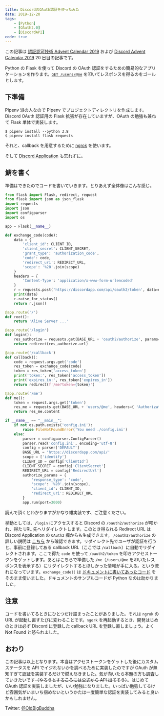 ```yaml
---
title: DiscordのOAuth認証を使ったみた
date: 2019-12-20
tags:
    - [Python]
    - [OAuth2.0]
    - [DiscordAPI]
code: true
---
```


この記事は [認証認可技術 Advent Calendar 2019](https://qiita.com/advent-calendar/2019/identity) および [Discord Advent Calendar 2019](https://qiita.com/advent-calendar/2019/discord) 20 日目の記事です。

Python の Flask を使って Discord の OAuth 認証をするための簡易的なアプリケーションを作ります。[`GET /users/@me`](https://discordapp.com/developers/docs/resources/user#get-current-user) を叩いてレスポンスを得るのをゴールとします。

## 下準備

Pipenv 派の人なので Pipenv でプロジェクトディレクトリを作成します。Discord OAuth 認証用の Flask 拡張が存在していますが、OAuth の勉強も兼ねて Flask 単体で実装します。

```command
$ pipenv install --python 3.8
$ pipenv install flask requests
```

それと、callback を用意するために [ngrok](https://ngrok.com/) を使います。

そして [Discord Application](https://discordapp.com/developers/applications) も忘れずに。

## 鯖を書く

準備はできたのでコードを書いていきます。とりあえず全体像はこんな感じ。

```python
from flask import Flask, redirect, request
from flask import json as json_flask
import requests
import json
import configparser
import os

app = Flask(__name__)

def exchange_code(code):
    data = {
        'client_id': CLIENT_ID,
        'client_secret': CLIENT_SECRET,
        'grant_type': 'authorization_code',
        'code': code,
        'redirect_uri': REDIRECT_URL,
        'scope': '%20'.join(scope)
    }
    headers = {
        'Content-Type': 'application/x-www-form-urlencoded'
    }
    r = requests.post('https://discordapp.com/api/oauth2/token', data=data, headers=headers)
    print(data)
    r.raise_for_status()
    return r.json()

@app.route('/')
def root():
    return 'Alive Server ...'

@app.route('/login')
def login():
    res_authorize = requests.get(BASE_URL + 'oauth2/authorize', params=authorize_params)
    return redirect(res_authorize.url)

@app.route('/callback')
def callback():
    code = request.args.get('code')
    res_token = exchange_code(code)
    token = res_token['access_token']
    print('token:', res_token['access_token'])
    print('expires_in:', res_token['expires_in'])
    return redirect(f'/me?token={token}')

@app.route('/me')
def me():
    token = request.args.get('token')
    res_me = requests.get(BASE_URL + 'users/@me', headers={ 'Authorization': f'Bearer {token}' })
    return res_me.content

if __name__ == "__main__":
    if not os.path.exists('config.ini'):
        raise FileNotFoundError('You need ./config.ini')
    else:
        parser = configparser.ConfigParser()
        parser.read('config.ini', encoding='utf-8')
        config = parser['DEFAULT']
        BASE_URL = 'https://discordapp.com/api/'
        scope = ['identify']
        CLIENT_ID = config['ClientId']
        CLIENT_SECRET = config['ClientSecret']
        REDIRECT_URL = config['RedirectUrl']
        authorize_params = {
            'response_type': 'code',
            'scope': '%20'.join(scope),
            'client_id': CLIENT_ID,
            'redirect_uri': REDIRECT_URL
        }
        app.run(port=3000)
```

読んで頂くとわかりますがかなり雑実装です、ご注意ください。

挙動としては、`/login` にアクセスすると Discord の `/oauth2/authorize` が叩かれ、得た URL 先へリダイレクトします。このとき得られる Redirect URL は Discord Application の `OAuth2` 欄からも生成できます。 `/oauth2/authorize` の詳しい説明は [こちら](https://discordapp.com/developers/docs/topics/oauth2#authorization-code-grant) から確認できます。リダイレクト先でユーザが認証を行うと、事前に登録してある callback URL（ここでは `/callback`）に自動でリダイレクトされます。ここで得た `code` を使って `/oauth2/token` を叩きアクセストークンをゲットします。あとはこちらで準備した `/me`（`/users/@me` を叩いたレスポンスを表示する）にリダイレクトするとほしかった情報が手に入る。という流れになっています。`exchange_code()` は [ドキュメントに書いてあったコード](https://discordapp.com/developers/docs/topics/oauth2#authorization-code-grant-access-token-exchange-example) をそのまま使いました。ドキュメントのサンプルコードが Python なのは助かりました。

## 注意

コードを書いてるときにひとつだけ詰まったことがありました。それは `ngrok` の URL が起動し直すたびに変わることです。`ngork` を再起動するとき、開発はじめのときは必ず Discord に登録した callback URL を登録し直しましょう。よく Not Found と怒られました。

## おわり

この記事は以上となります。本当はアクセストークンをゲットした後にカスタムステータスを API でイジれないかを調べるために実装したのですが OAuth が無知すぎて認証を実装するだけで燃え尽きました。気が向いたら本題の方も調査していきたいです~~（やろうとするころには公式から API 出てそう）~~。はじめて OAuth 認証を実装しましたが、いい勉強になりました。いっぱい勉強してるけど雰囲気がいまいち掴めないというかたは一度簡単な認証を実装してみると良いかもしれません。

Twitter: [@OldBigBuddha](https://twitter.com/OldBigBuddha)
